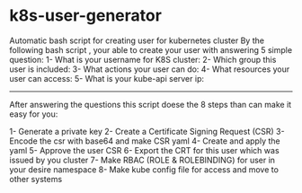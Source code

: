 # k8s-user-generator
Automatic bash script for creating user for kubernetes cluster
By the following bash script , your able to create your user with answering 5 simple question:
1- What is your username for K8S cluster:
2- Which group this user is included: 
3- What actions your user can do:
4- What resources your user can access:
5- What is your kube-api server ip:

------

After answering the questions this script doese the 8 steps than can make it easy for you:

1- Generate a private key
2- Create a Certificate Signing Request (CSR)
3- Encode the csr with base64 and make CSR yaml
4- Create and apply the yaml
5- Approve the user CSR
6- Export the CRT for this user which was issued by you cluster
7- Make RBAC (ROLE & ROLEBINDING) for user in your desire namespace
8- Make kube config file for access and move to other systems 
